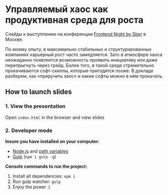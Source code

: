 # Управляемый хаос как продуктивная среда для роста

Слайды к выступлению на конференции [Frontend Night by Sber](https://developers.sber.ru/kak-v-sbere/events/frontend_night_december) в Москве.

По моему опыту, в максимально стабильных и структурированных компаниях карьерный рост часто замедляется. Зато в атмосфере хаоса неожиданно появляется возможность проявить инициативу или даже перепрыгнуть через грейд. Более того, в такой среде стремительно прокачиваются софт-скиллы, которые пригодятся позже. В докладе разберем, как «приручить хаос» и какие софты можно в нём прокачать.

## How to launch slides
### 1. View the presentation
Open `index.html` in the browser and view slides

### 2. Developer mode

__Insure you have installed on your computer:__

* [Node.js](https://nodejs.org/en/download/) and [path variables](http://stackoverflow.com/questions/8278143/node-js-how-to-run-node-command-from-any-path)
* [Gulp](http://gulpjs.com/) (`npm i gulp -g`)

__Console commands to run the project:__

1. Install all dependenсies: `npm i`
2. Run gulp watcher: `gulp`
3. Enjoy the power :)
